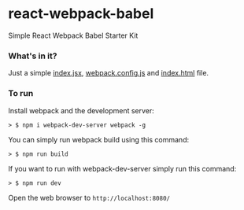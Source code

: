 # react-webpack-babel
Simple React Webpack Babel Starter Kit


### What's in it?

Just a simple [index.jsx](./index.jsx), [webpack.config.js](./webpack.config.js) and [index.html](./public/index.html) file.

### To run

Install webpack and the development server:

```
> $ npm i webpack-dev-server webpack -g
```

You can simply run webpack build using this command: 

```
> $ npm run build
```

If you want to run with webpack-dev-server simply run this command: 

```
> $ npm run dev
```

Open the web browser to `http://localhost:8080/`
